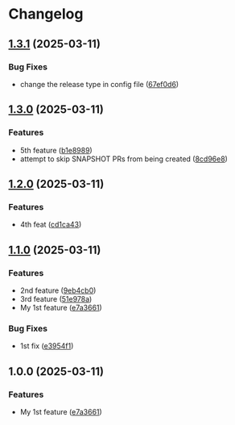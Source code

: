 # Changelog

## [1.3.1](https://github.com/mmelodyRTR/release-please-demo/compare/v1.3.0...v1.3.1) (2025-03-11)


### Bug Fixes

* change the release type in config file ([67ef0d6](https://github.com/mmelodyRTR/release-please-demo/commit/67ef0d6c26cce038ef51ea5971a3c8cef639a68e))

## [1.3.0](https://github.com/mmelodyRTR/release-please-demo/compare/v1.2.0...v1.3.0) (2025-03-11)


### Features

* 5th feature ([b1e8989](https://github.com/mmelodyRTR/release-please-demo/commit/b1e898968b2d48063b2bdfb9fbb3c529607d0191))
* attempt to skip SNAPSHOT PRs from being created ([8cd96e8](https://github.com/mmelodyRTR/release-please-demo/commit/8cd96e80ebba9b8b61b8c63150e3f908cef893bd))

## [1.2.0](https://github.com/mmelodyRTR/release-please-demo/compare/v1.1.0...v1.2.0) (2025-03-11)


### Features

* 4th feat ([cd1ca43](https://github.com/mmelodyRTR/release-please-demo/commit/cd1ca4369a55538c7b6b9ff717f6119e07f11d8c))

## [1.1.0](https://github.com/mmelodyRTR/release-please-demo/compare/v1.0.0...v1.1.0) (2025-03-11)


### Features

* 2nd feature ([9eb4cb0](https://github.com/mmelodyRTR/release-please-demo/commit/9eb4cb0fc0d005d918b8f6c623d66b401ce8e690))
* 3rd feature ([51e978a](https://github.com/mmelodyRTR/release-please-demo/commit/51e978adec2b021f4b675a1733d9618de2a0bc54))
* My 1st feature ([e7a3661](https://github.com/mmelodyRTR/release-please-demo/commit/e7a3661d8403cc8cad921e1478adf89e2a32d5ee))


### Bug Fixes

* 1st fix ([e3954f1](https://github.com/mmelodyRTR/release-please-demo/commit/e3954f157cc60bf8e65e7cde2ff9ccc996321c05))

## 1.0.0 (2025-03-11)


### Features

* My 1st feature ([e7a3661](https://github.com/mmelodyRTR/release-please-demo/commit/e7a3661d8403cc8cad921e1478adf89e2a32d5ee))
